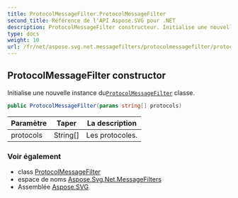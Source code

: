 ```yaml
---
title: ProtocolMessageFilter.ProtocolMessageFilter
second_title: Référence de l'API Aspose.SVG pour .NET
description: ProtocolMessageFilter constructeur. Initialise une nouvelle instance duProtocolMessageFilter classe.
type: docs
weight: 10
url: /fr/net/aspose.svg.net.messagefilters/protocolmessagefilter/protocolmessagefilter/
---
```

## ProtocolMessageFilter constructor

Initialise une nouvelle instance du[`ProtocolMessageFilter`](../) classe.

```csharp
public ProtocolMessageFilter(params string[] protocols)
```

| Paramètre | Taper | La description |
| --- | --- | --- |
| protocols | String[] | Les protocoles. |

### Voir également

* class [ProtocolMessageFilter](../)
* espace de noms [Aspose.Svg.Net.MessageFilters](../../protocolmessagefilter/)
* Assemblée [Aspose.SVG](../../../)


